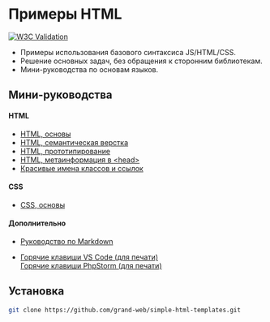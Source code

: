 # Примеры HTML

[![W3C Validation](https://img.shields.io/w3c-validation/default?targetUrl=https%3A%2F%2Fgrand-web.github.io%2Fsimple-html-templates%2F)](https://www.w3.org/Consortium/)

- Примеры использования базового синтаксиса JS/HTML/CSS.
- Решение основных задач, без обращения к сторонним библиотекам.
- Мини-руководства по основам языков.

## Мини-руководства

#### HTML

- [HTML, основы](mini-manuals/html.md)
- [HTML, семантическая верстка](mini-manuals/html-semantic.md)
- [HTML, прототипирование](mini-manuals/html-prototype.md)
- [HTML, метаинформация в <head\>](mini-manuals/html-head.md)
- [Красивые имена классов и ссылок](mini-manuals/oth/names-class-links.md)

#### CSS

- [CSS, основы](mini-manuals/css.md)

#### Дополнительно

- [Руководство по Markdown](mini-manuals/md.md)

- [Горячие клавиши VS Сode (для печати)](mini-manuals/oth/vscode-keyboard-shortcuts-ru.pdf)  
[Горячие клавиши PhpStorm (для печати)](mini-manuals/oth/phpstorm-hotkeys-ru.pdf)
<!-- TODO добавить Bash shortcuts -->

## Установка

```sh
git clone https://github.com/grand-web/simple-html-templates.git
```
